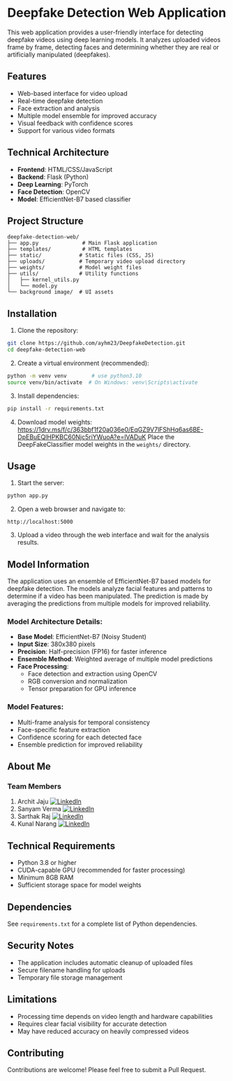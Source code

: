 # Deepfake Detection Web Application

This web application provides a user-friendly interface for detecting deepfake videos using deep learning models. It analyzes uploaded videos frame by frame, detecting faces and determining whether they are real or artificially manipulated (deepfakes).

## Features

- Web-based interface for video upload
- Real-time deepfake detection
- Face extraction and analysis
- Multiple model ensemble for improved accuracy
- Visual feedback with confidence scores
- Support for various video formats

## Technical Architecture

- **Frontend**: HTML/CSS/JavaScript
- **Backend**: Flask (Python)
- **Deep Learning**: PyTorch
- **Face Detection**: OpenCV
- **Model**: EfficientNet-B7 based classifier

## Project Structure

```
deepfake-detection-web/
├── app.py              # Main Flask application
├── templates/          # HTML templates
├── static/            # Static files (CSS, JS)
├── uploads/           # Temporary video upload directory
├── weights/           # Model weight files
├── utils/             # Utility functions
│   ├── kernel_utils.py
│   └── model.py
└── background image/  # UI assets
```

## Installation

1. Clone the repository:
```bash
git clone https://github.com/ayhm23/DeepfakeDetection.git
cd deepfake-detection-web
```

2. Create a virtual environment (recommended):
```bash
python -m venv venv        # use python3.10
source venv/bin/activate  # On Windows: venv\Scripts\activate
```

3. Install dependencies:
```bash
pip install -r requirements.txt
```

4. Download model weights:
https://1drv.ms/f/c/363bbf1f20a036e0/EqGZ9V7lFShHq6as6BE-DpEBuEQlHPKBC60Njc5riYWuoA?e=lVADuK
Place the DeepFakeClassifier model weights in the `weights/` directory.

## Usage

1. Start the server:
```bash
python app.py
```

2. Open a web browser and navigate to:
```
http://localhost:5000
```

3. Upload a video through the web interface and wait for the analysis results.

## Model Information

The application uses an ensemble of EfficientNet-B7 based models for deepfake detection. The models analyze facial features and patterns to determine if a video has been manipulated. The prediction is made by averaging the predictions from multiple models for improved reliability.

### Model Architecture Details:
- **Base Model**: EfficientNet-B7 (Noisy Student)
- **Input Size**: 380x380 pixels
- **Precision**: Half-precision (FP16) for faster inference
- **Ensemble Method**: Weighted average of multiple model predictions
- **Face Processing**: 
  - Face detection and extraction using OpenCV
  - RGB conversion and normalization
  - Tensor preparation for GPU inference

### Model Features:
- Multi-frame analysis for temporal consistency
- Face-specific feature extraction
- Confidence scoring for each detected face
- Ensemble prediction for improved reliability

## About Me

### Team Members
1. Archit Jaju [![LinkedIn](https://img.shields.io/badge/LinkedIn-0077B5?style=for-the-badge&logo=linkedin&logoColor=white)](https://www.linkedin.com/in/archit-jaju1/)
2. Sanyam Verma  [![LinkedIn](https://img.shields.io/badge/LinkedIn-0077B5?style=for-the-badge&logo=linkedin&logoColor=white)](https://www.linkedin.com/in/sanyam-verma1231/)
3. Sarthak Raj [![LinkedIn](https://img.shields.io/badge/LinkedIn-0077B5?style=for-the-badge&logo=linkedin&logoColor=white)](https://www.linkedin.com/in/sarthak-raj-6588b2309/)
4. Kunal Narang [![LinkedIn](https://img.shields.io/badge/LinkedIn-0077B5?style=for-the-badge&logo=linkedin&logoColor=white)](https://www.linkedin.com/in/kunal-narang-76816b18a/)

## Technical Requirements

- Python 3.8 or higher
- CUDA-capable GPU (recommended for faster processing)
- Minimum 8GB RAM
- Sufficient storage space for model weights

## Dependencies

See `requirements.txt` for a complete list of Python dependencies.

## Security Notes

- The application includes automatic cleanup of uploaded files
- Secure filename handling for uploads
- Temporary file storage management

## Limitations

- Processing time depends on video length and hardware capabilities
- Requires clear facial visibility for accurate detection
- May have reduced accuracy on heavily compressed videos

## Contributing

Contributions are welcome! Please feel free to submit a Pull Request.


